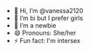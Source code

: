 - 👋 Hi, I’m @vanessa2120
- 👀 I’m bi but I prefer girls
- 🌱 I’m a newbie
- 😄 Pronouns: She/her
- ⚡ Fun fact: I'm intersex
